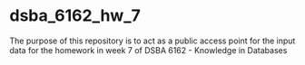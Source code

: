 # dsba_6162_hw_7
The purpose of this repository is to act as a public access point for the input data for the homework in week 7 of DSBA 6162 - Knowledge in Databases
